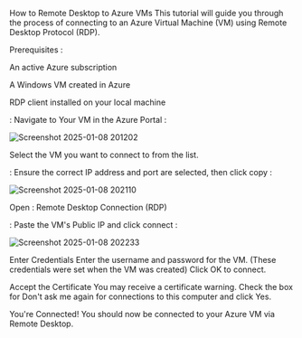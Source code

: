 How to Remote Desktop to Azure VMs
This tutorial will guide you through the process of connecting to an Azure Virtual Machine (VM) using Remote Desktop Protocol (RDP).

Prerequisites :

An active Azure subscription

A Windows VM created in Azure

RDP client installed on your local machine

: Navigate to Your VM in the Azure Portal :

![Screenshot 2025-01-08 201202](https://github.com/user-attachments/assets/33429a58-bb90-4341-b41e-76465d5e3380)

Select the VM you want to connect to from the list.

: Ensure the correct IP address and port are selected, then click copy :

![Screenshot 2025-01-08 202110](https://github.com/user-attachments/assets/32143f75-736a-4ecc-af07-23345548e0db)

Open : Remote Desktop Connection (RDP)

: Paste the VM's Public IP and click connect :

![Screenshot 2025-01-08 202233](https://github.com/user-attachments/assets/b6694e5e-a4af-4918-91e9-888402adc25b)


Enter Credentials
Enter the username and password for the VM. (These credentials were set when the VM was created)
Click OK to connect.

Accept the Certificate
You may receive a certificate warning. Check the box for Don't ask me again for connections to this computer and click Yes.

You're Connected!
You should now be connected to your Azure VM via Remote Desktop.
